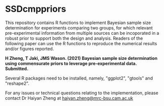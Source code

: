 # SSDcmppriors

This repository contains R functions to implement Bayesian sample size determination for experiments comparing two groups, for which relevant pre-experimental information from multiple sources can be incoporated in a robust prior to support both the design and analysis. Readers of the following paper can use the R functions to reproduce the numerical results and/or figures reported.

**H Zheng, T Jaki, JMS Wason. (2021) Bayesian sample size determination using commensurate priors to leverage pre-experimental data. Submitted.**

Several R packages need to be installed, namely, "ggplot2", "gtools" and "reshape2".

For any issues or technical questions relating to the implementation, please contact Dr Haiyan Zheng at haiyan.zheng@mrc-bsu.cam.ac.uk
